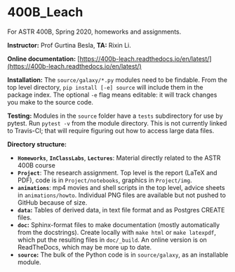 # 400B_Leach
For ASTR 400B, Spring 2020, homeworks and assignments.

**Instructor:** Prof Gurtina Besla, **TA:** Rixin Li.

**Online documentation:** [https://400b-leach.readthedocs.io/en/latest/](https://400b-leach.readthedocs.io/en/latest/)

**Installation:** The `source/galaxy/*.py` modules need to be findable. From the top level directory, `pip install [-e] source` will include them in the package index. The optional `-e` flag means editable: it will track changes you make to the source code.

**Testing:** Modules in the `source` folder have a `tests` subdirectory for use by pytest. Run `pytest -v` from the module directory. This is not currently linked to Travis-CI; that will require figuring out how to access large data files.

**Directory structure:**
- **`Homeworks`**, **`InClassLabs`**, **`Lectures`**: Material directly related to the ASTR 400B course
- **`Project`**: The research assignment. Top level is the report (LaTeX and PDF), code is in `Project/notebooks`, graphics in `Project/img`.
- **`animations`**: mp4 movies and shell scripts in the top level, advice sheets in `animations/howto`. Individual PNG files are available but not pushed to GitHub because of size.
- **`data`:** Tables of derived data, in text file format and as Postgres CREATE files.
- **`doc`:** Sphinx-format files to make documentation (mostly automatically from the docstrings). Create locally with `make html` or `make latexpdf`, which put the resulting files in `doc/_build`. An online version is on ReadTheDocs, which may be more up to date.
- **`source`:** The bulk of the Python code is in `source/galaxy`, as an installable module.